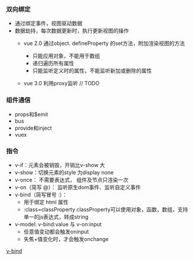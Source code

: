 ### 双向绑定
- 通过绑定事件，视图驱动数据
- 数据劫持，每次数据更新时，执行更新视图的操作
    - vue 2.0 通过object. defineProperty 的set方法，附加渲染视图的方法
        - 只能应用对象，不能用于数组
        - 递归遍历所有属性
        - 只能监听定义时的属性，不能监听新加或删除的属性

    - vue 3.0 利用proxy监听 // TODO



### 组件通信
- props和$emit
- bus
- provide和inject
- vuex


### 指令
- v-if：元素会被销毁，开销比v-show 大
- v-show：切换元素的style 为display none 
- v-once： 不需要表达式， 组件及节点只渲染一次
- v-on（简写 @）： 监听原生dom事件、监听自定义事件
- v-bind（简写冒号 :）：
    - 用于绑定 html 属性
    - :class=classProperty classProperty可以使用对象，函数，数组，支持单一的js表达式，转成string
- v-model: v-bind:value 与 v-on:input
    - 任意值变动都会触发oninput 
    - 失焦+值变化时，才会触发onchange
    


[v-bind](https://www.jianshu.com/p/98dfa4c6389c)